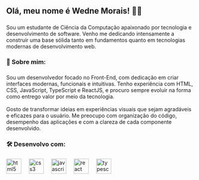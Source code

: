 <h2 align="left">Olá, meu nome é Wedne Morais! 👋🏻</h2>

###

<p align="left">Sou um estudante de Ciência da Computação apaixonado por tecnologia e desenvolvimento de software. Venho me dedicando intensamente a construir uma base sólida tanto em fundamentos quanto em tecnologias modernas de desenvolvimento web.</p>

###

<h3 align="left">👤 Sobre mim:</h3>

###

<p align="left">Sou um desenvolvedor focado no Front-End, com dedicação em criar interfaces modernas, funcionais e intuitivas. Tenho experiência com HTML, CSS, JavaScript, TypeScript e ReactJS, e procuro sempre evoluir na forma como entrego valor por meio da tecnologia.<br><br>Gosto de transformar ideias em experiências visuais que sejam agradáveis e eficazes para o usuário. Me preocupo com organização do código, desempenho das aplicações e com a clareza de cada componente desenvolvido.</p>

###

<h3 align="left">🛠 Desenvolvo com:</h3>

###

<div align="left">
  <img src="https://cdn.jsdelivr.net/gh/devicons/devicon/icons/html5/html5-original.svg" height="40" alt="html5 logo"  />
  <img width="12" />
  <img src="https://cdn.jsdelivr.net/gh/devicons/devicon/icons/css3/css3-original.svg" height="40" alt="css3 logo"  />
  <img width="12" />
  <img src="https://cdn.jsdelivr.net/gh/devicons/devicon/icons/javascript/javascript-original.svg" height="40" alt="javascript logo"  />
  <img width="12" />
  <img src="https://cdn.jsdelivr.net/gh/devicons/devicon/icons/react/react-original.svg" height="40" alt="react logo"  />
  <img width="12" />
  <img src="https://cdn.jsdelivr.net/gh/devicons/devicon/icons/typescript/typescript-original.svg" height="40" alt="typescript logo"  />
</div>

###
